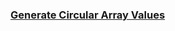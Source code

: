 ### [Generate Circular Array Values](https://leetcode.com/problems/generate-circular-array-values)

